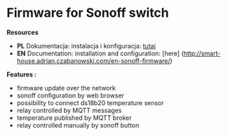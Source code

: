# Firmware for Sonoff switch

**Resources**
* **PL** Dokumentacja: instalacja i konfiguracja: [tutaj](http://smart-house.adrian.czabanowski.com/firmware-sonoff/)
* **EN** Documentation: installation and configuration: [here] (http://smart-house.adrian.czabanowski.com/en-sonoff-firmware/)

**Features :**
* firmware update over the network
* sonoff configuration by web browser
* possibility to connect ds18b20 temperature sensor
* relay controlled by MQTT messages
* temperature published by MQTT broker
* relay controlled manually by sonoff button
